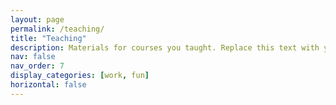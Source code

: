 ```yaml
---
layout: page
permalink: /teaching/
title: "Teaching"
description: Materials for courses you taught. Replace this text with your description.
nav: false
nav_order: 7
display_categories: [work, fun]
horizontal: false
---
```


<!-- For now, this page is assumed to be a static description of your courses. You can convert it to a collection similar to `_projects/` so that you can have a dedicated page for each course.

Organize your courses by years, topics, or universities, however you like! -->
<!-- pages/projects.md -->